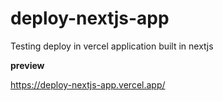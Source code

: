 # deploy-nextjs-app

Testing deploy in vercel application built in nextjs

**preview**

https://deploy-nextjs-app.vercel.app/
